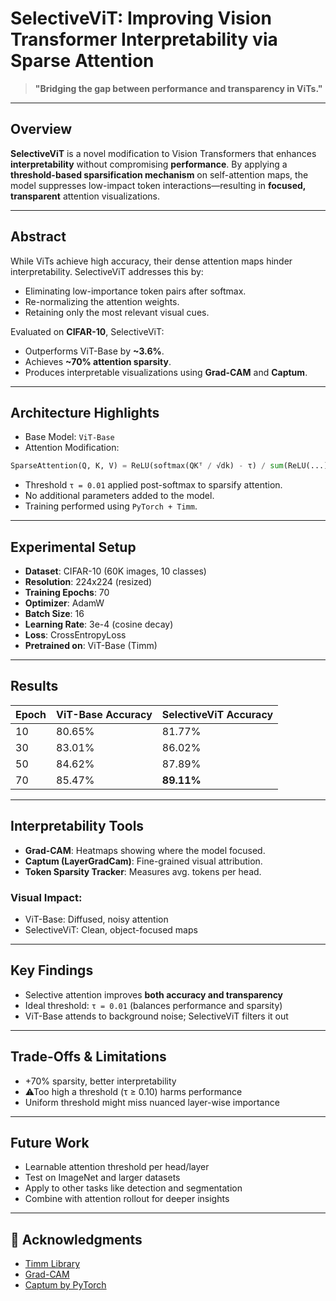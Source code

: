 # SelectiveViT: Improving Vision Transformer Interpretability via Sparse Attention

> **"Bridging the gap between performance and transparency in ViTs."**

---

## Overview

**SelectiveViT** is a novel modification to Vision Transformers that enhances **interpretability** without compromising **performance**. By applying a **threshold-based sparsification mechanism** on self-attention maps, the model suppresses low-impact token interactions—resulting in **focused, transparent** attention visualizations.

---

## Abstract

While ViTs achieve high accuracy, their dense attention maps hinder interpretability. SelectiveViT addresses this by:

* Eliminating low-importance token pairs after softmax.
* Re-normalizing the attention weights.
* Retaining only the most relevant visual cues.

Evaluated on **CIFAR-10**, SelectiveViT:

* Outperforms ViT-Base by **\~3.6%**.
* Achieves **\~70% attention sparsity**.
* Produces interpretable visualizations using **Grad-CAM** and **Captum**.

---

## Architecture Highlights

* Base Model: `ViT-Base`
* Attention Modification:

```python
SparseAttention(Q, K, V) = ReLU(softmax(QKᵀ / √dk) - τ) / sum(ReLU(...)) * V
```

* Threshold `τ = 0.01` applied post-softmax to sparsify attention.
* No additional parameters added to the model.
* Training performed using `PyTorch + Timm`.

---

## Experimental Setup

* **Dataset**: CIFAR-10 (60K images, 10 classes)
* **Resolution**: 224x224 (resized)
* **Training Epochs**: 70
* **Optimizer**: AdamW
* **Batch Size**: 16
* **Learning Rate**: 3e-4 (cosine decay)
* **Loss**: CrossEntropyLoss
* **Pretrained on**: ViT-Base (Timm)

---

## Results

| Epoch | ViT-Base Accuracy | SelectiveViT Accuracy |
| ----- | ----------------- | --------------------- |
| 10    | 80.65%            | 81.77%                |
| 30    | 83.01%            | 86.02%                |
| 50    | 84.62%            | 87.89%                |
| 70    | 85.47%            | **89.11%**            |

---

## Interpretability Tools

* **Grad-CAM**: Heatmaps showing where the model focused.
* **Captum (LayerGradCam)**: Fine-grained visual attribution.
* **Token Sparsity Tracker**: Measures avg. tokens per head.

### Visual Impact:

* ViT-Base: Diffused, noisy attention
* SelectiveViT: Clean, object-focused maps

---

## Key Findings

* Selective attention improves **both accuracy and transparency**
* Ideal threshold: `τ = 0.01` (balances performance and sparsity)
* ViT-Base attends to background noise; SelectiveViT filters it out

---

## Trade-Offs & Limitations

* +70% sparsity, better interpretability
* ⚠Too high a threshold (τ ≥ 0.10) harms performance
* Uniform threshold might miss nuanced layer-wise importance

---

## Future Work

* Learnable attention threshold per head/layer
* Test on ImageNet and larger datasets
* Apply to other tasks like detection and segmentation
* Combine with attention rollout for deeper insights

---

## 🙌 Acknowledgments

* [Timm Library](https://github.com/huggingface/pytorch-image-models)
* [Grad-CAM](https://arxiv.org/abs/1610.02391)
* [Captum by PyTorch](https://captum.ai/)
